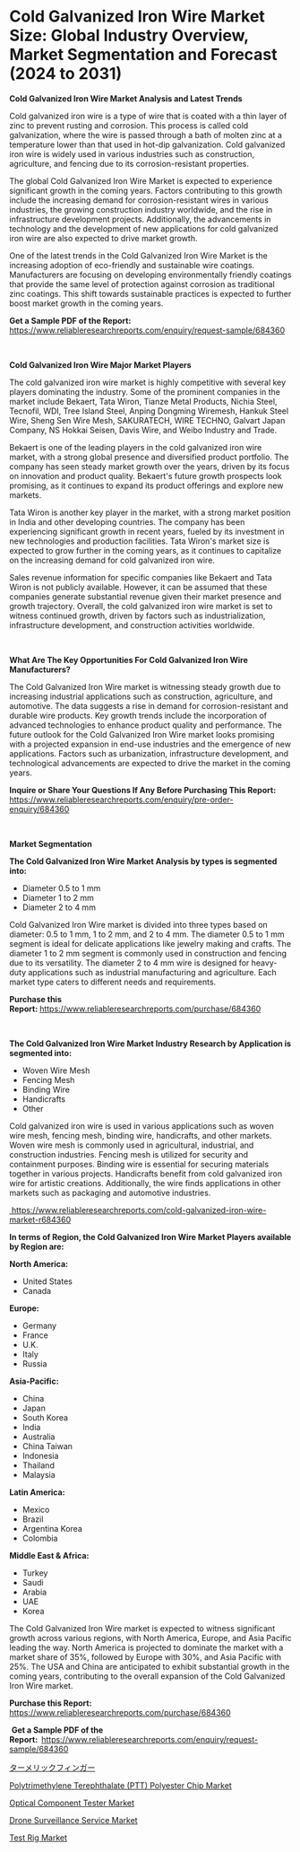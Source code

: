 <p><h1>Cold Galvanized Iron Wire Market Size: Global Industry Overview, Market Segmentation and Forecast (2024 to 2031)</h1></p><p><strong>Cold Galvanized Iron Wire Market Analysis and Latest Trends</strong></p>
<p><p>Cold galvanized iron wire is a type of wire that is coated with a thin layer of zinc to prevent rusting and corrosion. This process is called cold galvanization, where the wire is passed through a bath of molten zinc at a temperature lower than that used in hot-dip galvanization. Cold galvanized iron wire is widely used in various industries such as construction, agriculture, and fencing due to its corrosion-resistant properties.</p><p>The global Cold Galvanized Iron Wire Market is expected to experience significant growth in the coming years. Factors contributing to this growth include the increasing demand for corrosion-resistant wires in various industries, the growing construction industry worldwide, and the rise in infrastructure development projects. Additionally, the advancements in technology and the development of new applications for cold galvanized iron wire are also expected to drive market growth.</p><p>One of the latest trends in the Cold Galvanized Iron Wire Market is the increasing adoption of eco-friendly and sustainable wire coatings. Manufacturers are focusing on developing environmentally friendly coatings that provide the same level of protection against corrosion as traditional zinc coatings. This shift towards sustainable practices is expected to further boost market growth in the coming years.</p></p>
<p><strong>Get a Sample PDF of the Report:&nbsp;</strong> <a href="https://www.reliableresearchreports.com/enquiry/request-sample/684360">https://www.reliableresearchreports.com/enquiry/request-sample/684360</a></p>
<p>&nbsp;</p>
<p><strong>Cold Galvanized Iron Wire Major Market Players</strong></p>
<p><p>The cold galvanized iron wire market is highly competitive with several key players dominating the industry. Some of the prominent companies in the market include Bekaert, Tata Wiron, Tianze Metal Products, Nichia Steel, Tecnofil, WDI, Tree Island Steel, Anping Dongming Wiremesh, Hankuk Steel Wire, Sheng Sen Wire Mesh, SAKURATECH, WIRE TECHNO, Galvart Japan Company, NS Hokkai Seisen, Davis Wire, and Weibo Industry and Trade.</p><p>Bekaert is one of the leading players in the cold galvanized iron wire market, with a strong global presence and diversified product portfolio. The company has seen steady market growth over the years, driven by its focus on innovation and product quality. Bekaert's future growth prospects look promising, as it continues to expand its product offerings and explore new markets.</p><p>Tata Wiron is another key player in the market, with a strong market position in India and other developing countries. The company has been experiencing significant growth in recent years, fueled by its investment in new technologies and production facilities. Tata Wiron's market size is expected to grow further in the coming years, as it continues to capitalize on the increasing demand for cold galvanized iron wire.</p><p>Sales revenue information for specific companies like Bekaert and Tata Wiron is not publicly available. However, it can be assumed that these companies generate substantial revenue given their market presence and growth trajectory. Overall, the cold galvanized iron wire market is set to witness continued growth, driven by factors such as industrialization, infrastructure development, and construction activities worldwide.</p></p>
<p>&nbsp;</p>
<p><strong>What Are The Key Opportunities For Cold Galvanized Iron Wire Manufacturers?</strong></p>
<p><p>The Cold Galvanized Iron Wire market is witnessing steady growth due to increasing industrial applications such as construction, agriculture, and automotive. The data suggests a rise in demand for corrosion-resistant and durable wire products. Key growth trends include the incorporation of advanced technologies to enhance product quality and performance. The future outlook for the Cold Galvanized Iron Wire market looks promising with a projected expansion in end-use industries and the emergence of new applications. Factors such as urbanization, infrastructure development, and technological advancements are expected to drive the market in the coming years.</p></p>
<p><strong>Inquire or Share Your Questions If Any Before Purchasing This Report:</strong> <a href="https://www.reliableresearchreports.com/enquiry/pre-order-enquiry/684360">https://www.reliableresearchreports.com/enquiry/pre-order-enquiry/684360</a></p>
<p>&nbsp;</p>
<p><strong>Market Segmentation</strong></p>
<p><strong>The Cold Galvanized Iron Wire Market Analysis by types is segmented into:</strong></p>
<p><ul><li>Diameter 0.5 to 1 mm</li><li>Diameter 1 to 2 mm</li><li>Diameter 2 to 4 mm</li></ul></p>
<p><p>Cold Galvanized Iron Wire market is divided into three types based on diameter: 0.5 to 1 mm, 1 to 2 mm, and 2 to 4 mm. The diameter 0.5 to 1 mm segment is ideal for delicate applications like jewelry making and crafts. The diameter 1 to 2 mm segment is commonly used in construction and fencing due to its versatility. The diameter 2 to 4 mm wire is designed for heavy-duty applications such as industrial manufacturing and agriculture. Each market type caters to different needs and requirements.</p></p>
<p><strong>Purchase this Report:&nbsp;</strong><a href="https://www.reliableresearchreports.com/purchase/684360">https://www.reliableresearchreports.com/purchase/684360</a></p>
<p>&nbsp;</p>
<p><strong>The Cold Galvanized Iron Wire Market Industry Research by Application is segmented into:</strong></p>
<p><ul><li>Woven Wire Mesh</li><li>Fencing Mesh</li><li>Binding Wire</li><li>Handicrafts</li><li>Other</li></ul></p>
<p><p>Cold galvanized iron wire is used in various applications such as woven wire mesh, fencing mesh, binding wire, handicrafts, and other markets. Woven wire mesh is commonly used in agricultural, industrial, and construction industries. Fencing mesh is utilized for security and containment purposes. Binding wire is essential for securing materials together in various projects. Handicrafts benefit from cold galvanized iron wire for artistic creations. Additionally, the wire finds applications in other markets such as packaging and automotive industries.</p></p>
<p><a href="https://www.reliableresearchreports.com/cold-galvanized-iron-wire-market-r684360">&nbsp;https://www.reliableresearchreports.com/cold-galvanized-iron-wire-market-r684360</a></p>
<p><strong>In terms of Region, the Cold Galvanized Iron Wire Market Players available by Region are:</strong></p>
<p>
    <p> <strong> North America: </strong>
        <ul>
            <li>United States</li>
            <li>Canada</li>
        </ul>
        </p> 
    <p> <strong> Europe: </strong>
        <ul>
            <li>Germany</li>
            <li>France</li>
            <li>U.K.</li>
            <li>Italy</li>
            <li>Russia</li>
        </ul>
        </p> 
    <p> <strong> Asia-Pacific: </strong>
        <ul>
            <li>China</li>
            <li>Japan</li>
            <li>South Korea</li>
            <li>India</li>
            <li>Australia</li>
            <li>China Taiwan</li>
            <li>Indonesia</li>
            <li>Thailand</li>
            <li>Malaysia</li>
        </ul>
        </p> 
    <p> <strong> Latin America: </strong>
        <ul>
            <li>Mexico</li>
            <li>Brazil</li>
            <li>Argentina Korea</li>
            <li>Colombia</li>
        </ul>
        </p> 
    <p> <strong> Middle East & Africa: </strong>
        <ul>
            <li>Turkey</li>
            <li>Saudi</li>
            <li>Arabia</li>
            <li>UAE</li>
            <li>Korea</li>
        </ul>
    </p>
    </p>
<p><p>The Cold Galvanized Iron Wire market is expected to witness significant growth across various regions, with North America, Europe, and Asia Pacific leading the way. North America is projected to dominate the market with a market share of 35%, followed by Europe with 30%, and Asia Pacific with 25%. The USA and China are anticipated to exhibit substantial growth in the coming years, contributing to the overall expansion of the Cold Galvanized Iron Wire market.</p></p>
<p><strong>Purchase this Report: </strong><a href="https://www.reliableresearchreports.com/purchase/684360">https://www.reliableresearchreports.com/purchase/684360</a></p>
<p>&nbsp;<strong>Get a Sample PDF of the Report:&nbsp;&nbsp;</strong><a href="https://www.reliableresearchreports.com/enquiry/request-sample/684360">https://www.reliableresearchreports.com/enquiry/request-sample/684360</a></p>
<p><strong></strong></p>
<p><p><a href="https://medium.com/@johndory19/%E3%82%BF%E3%83%BC%E3%83%A1%E3%83%AA%E3%83%83%E3%82%AF%E3%83%95%E3%82%A3%E3%83%B3%E3%82%AC%E3%83%BC%E3%83%9E%E3%83%BC%E3%82%B1%E3%83%83%E3%83%88%E3%81%AF-%E5%B8%82%E5%A0%B4%E3%82%B7%E3%82%A7%E3%82%A2-%E5%B8%82%E5%A0%B4%E3%83%88%E3%83%AC%E3%83%B3%E3%83%89-%E5%B8%82%E5%A0%B4%E6%88%90%E9%95%B7%E3%81%AB%E9%96%A2%E3%81%99%E3%82%8B%E6%83%85%E5%A0%B1%E3%82%92%E6%8F%90%E4%BE%9B%E3%81%97%E3%81%A6%E3%81%84%E3%81%BE%E3%81%99-72516aaa82b8">ターメリックフィンガー</a></p><p><a href="https://issuu.com/reportprime-2/docs/polytrimethylene-terephthalate-ptt-polyester-chip-">Polytrimethylene Terephthalate (PTT) Polyester Chip Market</a></p><p><a href="https://www.linkedin.com/pulse/optical-component-tester-market-trends-analysis-forecasted-vg5ze">Optical Component Tester Market</a></p><p><a href="https://medium.com/@cathymaggio37/drone-surveillance-service-market-analysis-and-sze-forecasted-for-period-from-2024-to-2031-10d14fa96387">Drone Surveillance Service Market</a></p><p><a href="https://www.linkedin.com/pulse/test-rig-market-share-evolution-growth-trends-2024-2031-yq6be">Test Rig Market</a></p></p>